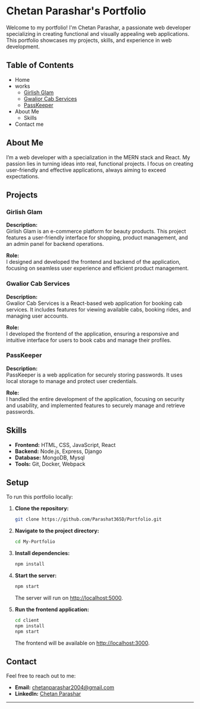 
# Chetan Parashar's Portfolio

Welcome to my portfolio! I'm Chetan Parashar, a passionate web developer specializing in creating functional and visually appealing web applications. This portfolio showcases my projects, skills, and experience in web development.

## Table of Contents

- Home
- works
  - [Girlish Glam](https://girlish-glam.onrender.com/)
  - [Gwalior Cab Services](https://cab-service-one.vercel.app/)
  - [PassKeeper](https://passkeeper.onrender.com/)
- About Me
  - Skills
- Contact me

## About Me

I’m a web developer with a specialization in the MERN stack and React. My passion lies in turning ideas into real, functional projects. I focus on creating user-friendly and effective applications, always aiming to exceed expectations.

## Projects

### Girlish Glam

**Description:**  
Girlish Glam is an e-commerce platform for beauty products. This project features a user-friendly interface for shopping, product management, and an admin panel for backend operations.

**Role:**  
I designed and developed the frontend and backend of the application, focusing on seamless user experience and efficient product management.

### Gwalior Cab Services

**Description:**  
Gwalior Cab Services is a React-based web application for booking cab services. It includes features for viewing available cabs, booking rides, and managing user accounts.

**Role:**  
I developed the frontend of the application, ensuring a responsive and intuitive interface for users to book cabs and manage their profiles.

### PassKeeper

**Description:**  
PassKeeper is a web application for securely storing passwords. It uses local storage to manage and protect user credentials.

**Role:**  
I handled the entire development of the application, focusing on security and usability, and implemented features to securely manage and retrieve passwords.

## Skills

- **Frontend:** HTML, CSS, JavaScript, React
- **Backend:** Node.js, Express, Django
- **Database:** MongoDB, Mysql
- **Tools:** Git, Docker, Webpack

## Setup

To run this portfolio locally:

1. **Clone the repository:**

   ```bash
   git clone https://github.com/Parashat365D/Portfolio.git
   ```

2. **Navigate to the project directory:**

   ```bash
   cd My-Portfolio
   ```

3. **Install dependencies:**

   ```bash
   npm install
   ```

4. **Start the server:**

   ```bash
   npm start
   ```

   The server will run on [http://localhost:5000](http://localhost:5000).

5. **Run the frontend application:**

   ```bash
   cd client
   npm install
   npm start
   ```

   The frontend will be available on [http://localhost:3000](http://localhost:3000).

## Contact

Feel free to reach out to me:

- **Email:** [chetanparashar2004@gmail.com](mailto:chetanparashar2004@gmail.com)
- **LinkedIn:** [Chetan Parashar](https://www.linkedin.com/in/chetan-parashar-365d)

---